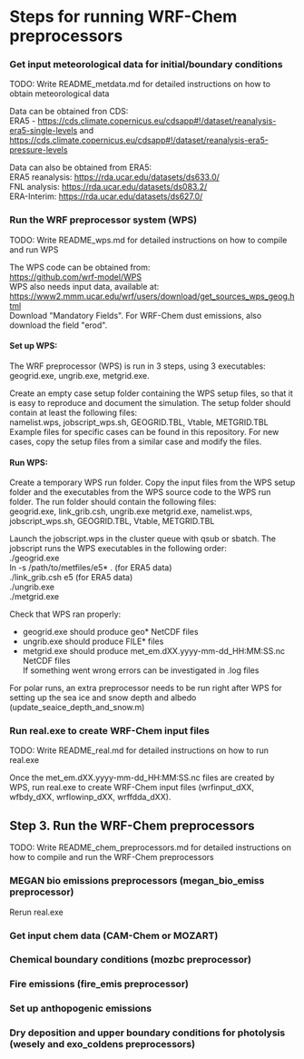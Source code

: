 # Steps for running WRF-Chem preprocessors



### Get input meteorological data for initial/boundary conditions

TODO: Write README_metdata.md for detailed instructions on how to obtain meteorological data

Data can be obtained fron CDS:  
ERA5 - https://cds.climate.copernicus.eu/cdsapp#!/dataset/reanalysis-era5-single-levels and https://cds.climate.copernicus.eu/cdsapp#!/dataset/reanalysis-era5-pressure-levels

Data can also be obtained from ERA5:  
ERA5 reanalysis: https://rda.ucar.edu/datasets/ds633.0/  
FNL analysis: https://rda.ucar.edu/datasets/ds083.2/  
ERA-Interim: https://rda.ucar.edu/datasets/ds627.0/



### Run the WRF preprocessor system (WPS)

TODO: Write README_wps.md for detailed instructions on how to compile and run WPS

The WPS code can be obtained from:  
https://github.com/wrf-model/WPS  
WPS also needs input data, available at:  
https://www2.mmm.ucar.edu/wrf/users/download/get_sources_wps_geog.html  
Download "Mandatory Fields". For WRF-Chem dust emissions, also download the field "erod".

#### Set up WPS:  

The WRF preprocessor (WPS) is run in 3 steps, using 3 executables: geogrid.exe, ungrib.exe, metgrid.exe. 

Create an empty case setup folder containing the WPS setup files, so that it is easy to reproduce and document the simulation. 
The setup folder should contain at least the following files:  
namelist.wps, jobscript_wps.sh, GEOGRID.TBL, Vtable, METGRID.TBL  
Example files for specific cases can be found in this repository. For new cases, copy the setup files from a similar case and modify the files.

#### Run WPS:  

Create a temporary WPS run folder. Copy the input files from the WPS setup folder and the executables from the WPS source code to the WPS run folder. The run folder should contain the following files:  
geogrid.exe, link_grib.csh, ungrib.exe metgrid.exe, namelist.wps, jobscript_wps.sh, GEOGRID.TBL, Vtable, METGRID.TBL 

Launch the jobscript.wps in the cluster queue with qsub or sbatch. The jobscript runs the WPS executables in the following order:  
./geogrid.exe  
ln -s /path/to/metfiles/e5* . (for ERA5 data)  
./link_grib.csh e5 (for ERA5 data)     
./ungrib.exe  
./metgrid.exe  

Check that WPS ran properly:  
- geogrid.exe should produce geo* NetCDF files  
- ungrib.exe should produce FILE* files  
- metgrid.exe should produce met_em.dXX.yyyy-mm-dd_HH:MM:SS.nc NetCDF files  
If something went wrong errors can be investigated in .log files  

For polar runs, an extra preprocessor needs to be run right after WPS for setting up the sea ice and snow depth and albedo (update_seaice_depth_and_snow.m)  


### Run real.exe to create WRF-Chem input files

TODO: Write README_real.md for detailed instructions on how to run real.exe

Once the met_em.dXX.yyyy-mm-dd_HH:MM:SS.nc files are created by WPS, run real.exe to create WRF-Chem input files (wrfinput_dXX, wfbdy_dXX, wrflowinp_dXX, wrffdda_dXX).




## Step 3. Run the WRF-Chem preprocessors

TODO: Write README_chem_preprocessors.md for detailed instructions on how to compile and run the WRF-Chem preprocessors

### MEGAN bio emissions preprocessors (megan_bio_emiss preprocessor)

Rerun real.exe

### Get input chem data (CAM-Chem or MOZART)

### Chemical boundary conditions (mozbc preprocessor)

### Fire emissions (fire_emis preprocessor)

### Set up anthopogenic emissions

### Dry deposition and upper boundary conditions for photolysis (wesely and exo_coldens preprocessors)

